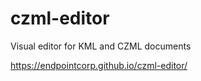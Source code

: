 # czml-editor

Visual editor for KML and CZML documents

https://endpointcorp.github.io/czml-editor/